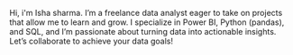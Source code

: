 Hi, i'm Isha sharma. I’m a freelance data analyst eager to take on projects that allow me to learn and grow. I specialize in Power BI, Python (pandas), and SQL, and I’m passionate about turning data into actionable insights. Let’s collaborate to achieve your data goals!

<!---
Ishasharma21/Ishasharma21 is a ✨ special ✨ repository because its `README.md` (this file) appears on your GitHub profile.
You can click the Preview link to take a look at your changes.
--->
